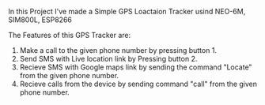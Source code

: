 In this Project I've made a Simple GPS Loactaion Tracker usind NEO-6M, SIM800L, ESP8266

The Features of this GPS Tracker are:
1. Make a call to the given phone number by pressing button 1.
2. Send SMS with Live location link by Pressing button 2.
3. Recieve SMS with Google maps link by sending the command "Locate" from the given phone number.
4. Recieve calls from the device by sending command "call" from the given phone number.



